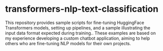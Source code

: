 # transformers-nlp-text-classification
This repository provides sample scripts for fine-tuning HuggingFace Transformers models, setting up pipelines, and a sample illustrating the input data format expected during training.. These examples are based on my experience developing a custom chatbot application, aiming to help others who are fine-tuning NLP models for their own projects.

